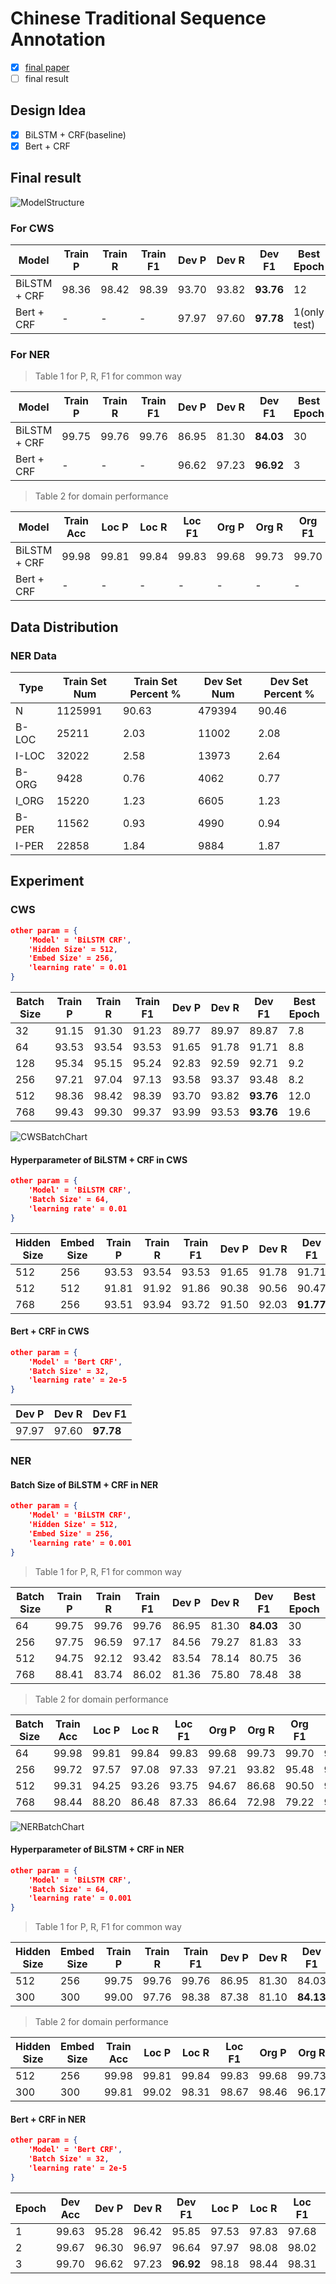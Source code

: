 # Chinese Traditional Sequence Annotation

- [x] [final paper](https://github.com/iofu728/Chinese_T-Sequence-annotation/blob/master/final_paper/main.pdf)
- [ ] final result

## Design Idea

- [x] BiLSTM + CRF(baseline)
- [x] Bert + CRF

## Final result

![ModelStructure](https://cdn.nlark.com/yuque/0/2019/png/104214/1561613165004-639f2a76-5816-4e66-891a-f1d264642c37.png)

### For CWS

| Model        | Train P | Train R | Train F1 | Dev P | Dev R | Dev F1    | Best Epoch   |
| ------------ | ------- | ------- | -------- | ----- | ----- | --------- | ------------ |
| BiLSTM + CRF | 98.36   | 98.42   | 98.39    | 93.70 | 93.82 | **93.76** | 12           |
| Bert + CRF   | -       | -       | -        | 97.97 | 97.60 | **97.78** | 1(only test) |

### For NER

> Table 1 for P, R, F1 for common way

| Model        | Train P | Train R | Train F1 | Dev P | Dev R | Dev F1    | Best Epoch |
| ------------ | ------- | ------- | -------- | ----- | ----- | --------- | ---------- |
| BiLSTM + CRF | 99.75   | 99.76   | 99.76    | 86.95 | 81.30 | **84.03** | 30         |
| Bert + CRF   | -       | -       | -        | 96.62 | 97.23 | **96.92** | 3          |

> Table 2 for domain performance

| Model        | Train Acc | Loc P | Loc R | Loc F1 | Org P | Org R | Org F1 | Per P | Per R | Per F1 | Test Acc | Loc P | Loc R | Loc F1 | Org P | Org R | Org F1 | Per P | Per R | Per F1 |
| ------------ | --------- | ----- | ----- | ------ | ----- | ----- | ------ | ----- | ----- | ------ | -------- | ----- | ----- | ------ | ----- | ----- | ------ | ----- | ----- | ------ |
| BiLSTM + CRF | 99.98     | 99.81 | 99.84 | 99.83  | 99.68 | 99.73 | 99.70  | 99.67 | 99.64 | 99.65  | 97.84    | 87.62 | 85.33 | 86.46  | 83.46 | 70.94 | 76.69  | 87.99 | 80.68 | 84.17  |
| Bert + CRF   | -         | -     | -     | -      | -     | -     | -      | -     | -     | -      | 99.70    | 98.18 | 98.44 | 98.31  | 93.42 | 95.56 | 94.48  | 98.27 | 98.84 | 98.55  |

## Data Distribution

### NER Data

| Type  | Train Set Num | Train Set Percent % | Dev Set Num | Dev Set Percent % |
| ----- | ------------- | ------------------- | ----------- | ----------------- |
| N     | 1125991       | 90.63               | 479394      | 90.46             |
| B-LOC | 25211         | 2.03                | 11002       | 2.08              |
| I-LOC | 32022         | 2.58                | 13973       | 2.64              |
| B-ORG | 9428          | 0.76                | 4062        | 0.77              |
| I_ORG | 15220         | 1.23                | 6605        | 1.23              |
| B-PER | 11562         | 0.93                | 4990        | 0.94              |
| I-PER | 22858         | 1.84                | 9884        | 1.87              |

## Experiment

### CWS

```json
other param = {
    'Model' = 'BiLSTM CRF',
    'Hidden Size' = 512,
    'Embed Size' = 256,
    'learning rate' = 0.01
}
```

| Batch Size | Train P | Train R | Train F1 | Dev P | Dev R | Dev F1    | Best Epoch |
| ---------- | ------- | ------- | -------- | ----- | ----- | --------- | ---------- |
| 32         | 91.15   | 91.30   | 91.23    | 89.77 | 89.97 | 89.87     | 7.8        |
| 64         | 93.53   | 93.54   | 93.53    | 91.65 | 91.78 | 91.71     | 8.8        |
| 128        | 95.34   | 95.15   | 95.24    | 92.83 | 92.59 | 92.71     | 9.2        |
| 256        | 97.21   | 97.04   | 97.13    | 93.58 | 93.37 | 93.48     | 8.2        |
| 512        | 98.36   | 98.42   | 98.39    | 93.70 | 93.82 | **93.76** | 12.0       |
| 768        | 99.43   | 99.30   | 99.37    | 93.99 | 93.53 | **93.76** | 19.6       |

![CWSBatchChart](https://cdn.nlark.com/yuque/0/2019/png/104214/1561498478868-0e0937d8-97f8-49bb-9b20-2f89de61bb8f.png)

#### Hyperparameter of BiLSTM + CRF in CWS

```json
other param = {
    'Model' = 'BiLSTM CRF',
    'Batch Size' = 64,
    'learning rate' = 0.01
}
```

| Hidden Size | Embed Size | Train P | Train R | Train F1 | Dev P | Dev R | Dev F1    | Best Epoch |
| ----------- | ---------- | ------- | ------- | -------- | ----- | ----- | --------- | ---------- |
| 512         | 256        | 93.53   | 93.54   | 93.53    | 91.65 | 91.78 | 91.71     | 8.8        |
| 512         | 512        | 91.81   | 91.92   | 91.86    | 90.38 | 90.56 | 90.47     | 3.8        |
| 768         | 256        | 93.51   | 93.94   | 93.72    | 91.50 | 92.03 | **91.77** | 10.8       |

#### Bert + CRF in CWS

```json
other param = {
    'Model' = 'Bert CRF',
    'Batch Size' = 32,
    'learning rate' = 2e-5
}
```

| Dev P | Dev R | Dev F1    |
| ----- | ----- | --------- |
| 97.97 | 97.60 | **97.78** |

### NER

#### Batch Size of BiLSTM + CRF in NER

```json
other param = {
    'Model' = 'BiLSTM CRF',
    'Hidden Size' = 512,
    'Embed Size' = 256,
    'learning rate' = 0.001
}
```

> Table 1 for P, R, F1 for common way

| Batch Size | Train P | Train R | Train F1 | Dev P | Dev R | Dev F1    | Best Epoch |
| ---------- | ------- | ------- | -------- | ----- | ----- | --------- | ---------- |
| 64         | 99.75   | 99.76   | 99.76    | 86.95 | 81.30 | **84.03** | 30         |
| 256        | 97.75   | 96.59   | 97.17    | 84.56 | 79.27 | 81.83     | 33         |
| 512        | 94.75   | 92.12   | 93.42    | 83.54 | 78.14 | 80.75     | 36         |
| 768        | 88.41   | 83.74   | 86.02    | 81.36 | 75.80 | 78.48     | 38         |

> Table 2 for domain performance

| Batch Size | Train Acc | Loc P | Loc R | Loc F1 | Org P | Org R | Org F1 | Per P | Per R | Per F1 | Test Acc | Loc P | Loc R | Loc F1 | Org P | Org R | Org F1 | Per P | Per R | Per F1 |
| ---------- | --------- | ----- | ----- | ------ | ----- | ----- | ------ | ----- | ----- | ------ | -------- | ----- | ----- | ------ | ----- | ----- | ------ | ----- | ----- | ------ |
| 64         | 99.98     | 99.81 | 99.84 | 99.83  | 99.68 | 99.73 | 99.70  | 99.67 | 99.64 | 99.65  | 97.84    | 87.62 | 85.33 | 86.46  | 83.46 | 70.94 | 76.69  | 87.99 | 80.68 | 84.17  |
| 256        | 99.72     | 97.57 | 97.08 | 97.33  | 97.21 | 93.82 | 95.48  | 98.57 | 97.78 | 98.17  | 97.61    | 85.75 | 83.40 | 84.56  | 81.62 | 68.27 | 74.35  | 83.92 | 78.94 | 81.35  |
| 512        | 99.31     | 94.25 | 93.26 | 93.75  | 94.67 | 86.68 | 90.50  | 95.89 | 94.09 | 94.98  | 97.54    | 84.38 | 82.73 | 83.55  | 81.56 | 66.35 | 73.17  | 82.94 | 77.44 | 80.10  |
| 768        | 98.44     | 88.20 | 86.48 | 87.33  | 86.64 | 72.98 | 79.22  | 90.16 | 86.59 | 97.34  | 97.34    | 82.01 | 79.92 | 80.95  | 79.42 | 64.26 | 71.04  | 81.22 | 75.95 | 78.49  |

![NERBatchChart](https://cdn.nlark.com/yuque/0/2019/png/104214/1561513101185-4a8c6ff1-0eb7-4ae5-93c8-c67c7542f08e.png)

#### Hyperparameter of BiLSTM + CRF in NER

```json
other param = {
    'Model' = 'BiLSTM CRF',
    'Batch Size' = 64,
    'learning rate' = 0.001
}
```

> Table 1 for P, R, F1 for common way

| Hidden Size | Embed Size | Train P | Train R | Train F1 | Dev P | Dev R | Dev F1    | Best Epoch |
| ----------- | ---------- | ------- | ------- | -------- | ----- | ----- | --------- | ---------- |
| 512         | 256        | 99.75   | 99.76   | 99.76    | 86.95 | 81.30 | 84.03     | 30         |
| 300         | 300        | 99.00   | 97.76   | 98.38    | 87.38 | 81.10 | **84.13** | 25         |

> Table 2 for domain performance

| Hidden Size | Embed Size | Train Acc | Loc P | Loc R | Loc F1 | Org P | Org R | Org F1 | Per P | Per R | Per F1 | Test Acc | Loc P | Loc R | Loc F1 | Org P | Org R | Org F1 | Per P | Per R | Per F1 |
| ----------- | ---------- | --------- | ----- | ----- | ------ | ----- | ----- | ------ | ----- | ----- | ------ | -------- | ----- | ----- | ------ | ----- | ----- | ------ | ----- | ----- | ------ |
| 512         | 256        | 99.98     | 99.81 | 99.84 | 99.83  | 99.68 | 99.73 | 99.70  | 99.67 | 99.64 | 99.65  | 97.84    | 87.62 | 85.33 | 86.46  | 83.46 | 70.94 | 76.69  | 87.99 | 80.68 | 84.17  |
| 300         | 300        | 99.81     | 99.02 | 98.31 | 98.67  | 98.46 | 96.17 | 97.30  | 99.41 | 97.87 | 98.64  | 97.87    | 87.68 | 85.06 | 86.35  | 84.10 | 71.19 | 77.11  | 89.20 | 80.29 | 84.51  |

#### Bert + CRF in NER

```json
other param = {
    'Model' = 'Bert CRF',
    'Batch Size' = 32,
    'learning rate' = 2e-5
}
```

| Epoch | Dev Acc | Dev P | Dev R | Dev F1    | Loc P | Loc R | Loc F1 | Org P | Org R | Org F1 | Per P | Per R | Per F1 |
| ----- | ------- | ----- | ----- | --------- | ----- | ----- | ------ | ----- | ----- | ------ | ----- | ----- | ------ |
| 1     | 99.63   | 95.28 | 96.42 | 95.85     | 97.53 | 97.83 | 97.68  | 89.99 | 93.85 | 91.88  | 97.49 | 98.62 | 98.05  |
| 2     | 99.67   | 96.30 | 96.97 | 96.64     | 97.97 | 98.08 | 98.02  | 92.96 | 95.15 | 94.04  | 97.59 | 98.82 | 98.20  |
| 3     | 99.70   | 96.62 | 97.23 | **96.92** | 98.18 | 98.44 | 98.31  | 93.42 | 95.56 | 94.48  | 98.27 | 98.84 | 98.55  |
